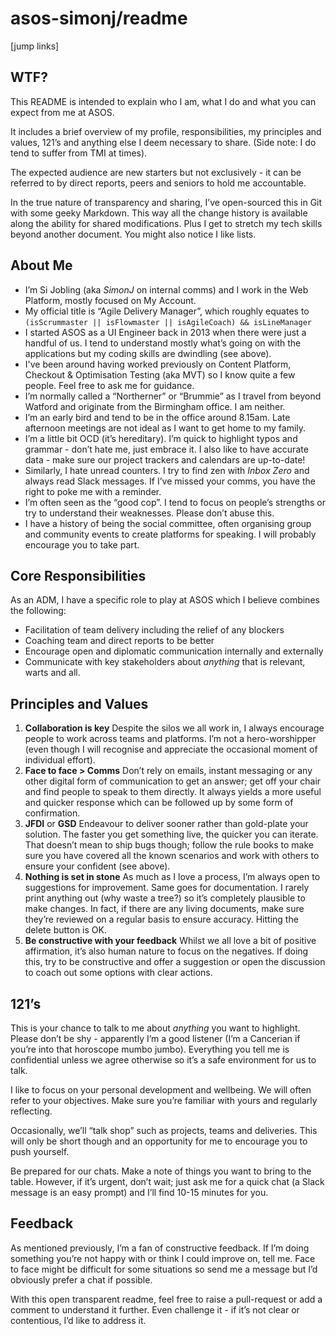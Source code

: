# asos-simonj/readme
[jump links]

## WTF?

This README is intended to explain who I am, what I do and what you can expect from me at ASOS.

It includes a brief overview of my profile, responsibilities, my principles and values, 121’s and anything else I deem necessary to share. (Side note: I do tend to suffer from TMI at times).

The expected audience are new starters but not exclusively - it can be referred to by direct reports, peers and seniors to hold me accountable. 

In the true nature of transparency and sharing, I’ve open-sourced this in Git with some geeky Markdown. This way all the change history is available along the ability for shared modifications. Plus I get to stretch my tech skills beyond another document. You might also notice I like lists.

## About Me

* I’m Si Jobling (aka _SimonJ_ on internal comms) and I work in the Web Platform, mostly focused on My Account.
* My official title is “Agile Delivery Manager”, which roughly equates to
`(isScrummaster || isFlowmaster || isAgileCoach) && isLineManager`
* I started ASOS as a UI Engineer back in 2013 when there were just a handful of us. I tend to understand mostly what’s going on with the applications but my coding skills are dwindling (see above).
* I've been around having worked previously on Content Platform, Checkout & Optimisation Testing (aka MVT) so I know quite a few people. Feel free to ask me for guidance.
* I’m normally called a “Northerner” or “Brummie” as I travel from beyond Watford and originate from the Birmingham office. I am neither.
* I’m an early bird and tend to be in the office around 8.15am. Late afternoon meetings are not ideal as I want to get home to my family.
* I’m a little bit OCD (it’s hereditary). I’m quick to highlight typos and grammar - don’t hate me, just embrace it. I also like to have accurate data - make sure our project trackers and calendars are up-to-date!
* Similarly, I hate unread counters. I try to find zen with _Inbox Zero_ and always read Slack messages. If I’ve missed your comms, you have the right to poke me with a reminder.
* I’m often seen as the “good cop”. I tend to focus on people’s strengths or try to understand their weaknesses. Please don’t abuse this.
* I have a history of being the social committee, often organising group and community events to create platforms for speaking. I will probably encourage you to take part.

## Core Responsibilities

As an ADM, I have a specific role to play at ASOS which I believe combines the following:

* Facilitation of team delivery including the relief of any blockers
* Coaching team and direct reports to be better
* Encourage open and diplomatic communication internally and externally
* Communicate with key stakeholders about _anything_ that is relevant, warts and all.

## Principles and Values

1. **Collaboration is key**
Despite the silos we all work in, I always encourage people to work across teams and platforms. I’m not a hero-worshipper (even though I will recognise and appreciate the occasional moment of individual effort). 
2. **Face to face > Comms**
Don’t rely on emails, instant messaging or any other digital form of communication to get an answer; get off your chair and find people to speak to them directly. It always yields a more useful and quicker response which can be followed up by some form of confirmation.
3. **JFDI** or **GSD**
Endeavour to deliver sooner rather than gold-plate your solution. The faster you get something live, the quicker you can iterate. That doesn’t mean to ship bugs though; follow the rule books to make sure you have covered all the known scenarios and work with others to ensure your confident (see above).
4. **Nothing is set in stone**
As much as I love a process, I’m always open to suggestions for improvement. Same goes for documentation. I rarely print anything out (why waste a tree?) so it’s completely plausible to make changes. In fact, if there are any living documents, make sure they’re reviewed on a regular basis to ensure accuracy. Hitting the delete button is OK.
5. **Be constructive with your feedback**
Whilst we all love a bit of positive affirmation, it’s also human nature to focus on the negatives. If doing this, try to be constructive and offer a suggestion or open the discussion to coach out some options with clear actions.

## 121’s

This is your chance to talk to me about _anything_ you want to highlight. Please don’t be shy - apparently I’m a good listener (I’m a Cancerian if you’re into that horoscope mumbo jumbo). Everything you tell me is confidential unless we agree otherwise so it’s a safe environment for us to talk.

I like to focus on your personal development and wellbeing. We will often refer to your objectives. Make sure you’re familiar with yours and regularly reflecting. 

Occasionally, we’ll “talk shop” such as projects, teams and deliveries. This will only be short though and an opportunity for me to encourage you to push yourself.

Be prepared for our chats. Make a note of things you want to bring to the table. However, if it’s urgent, don’t wait; just ask me for a quick chat (a Slack message is an easy prompt) and I’ll find 10-15 minutes for you.

## Feedback

As mentioned previously, I’m a fan of constructive feedback. If I’m doing something you’re not happy with or think I could improve on, tell me. Face to face might be difficult for some situations so send me a message but I’d obviously prefer a chat if possible.

With this open transparent readme, feel free to raise a pull-request or add a comment to understand it further. Even challenge it - if it’s not clear or contentious, I’d like to address it.